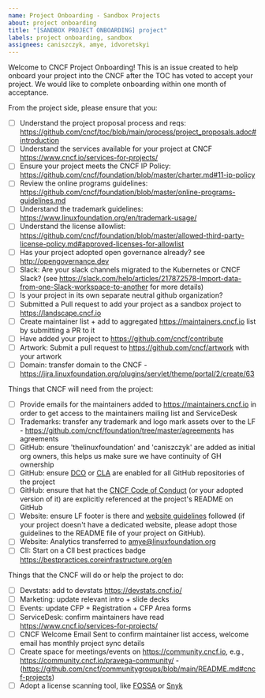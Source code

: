 ```yaml
---
name: Project Onboarding - Sandbox Projects
about: project onboarding
title: "[SANDBOX PROJECT ONBOARDING] project"
labels: project onboarding, sandbox
assignees: caniszczyk, amye, idvoretskyi
---
```


Welcome to CNCF Project Onboarding!
This is an issue created to help onboard your project into the CNCF after the TOC has voted to accept your project.
We would like to complete onboarding within one month of acceptance.

From the project side, please ensure that you:

- [ ] Understand the project proposal process and reqs: <https://github.com/cncf/toc/blob/main/process/project_proposals.adoc#introduction>
- [ ] Understand the services available for your project at CNCF <https://www.cncf.io/services-for-projects/>
- [ ] Ensure your project meets the CNCF IP Policy: <https://github.com/cncf/foundation/blob/master/charter.md#11-ip-policy>
- [ ] Review the online programs guidelines: <https://github.com/cncf/foundation/blob/master/online-programs-guidelines.md>
- [ ] Understand the trademark guidelines: <https://www.linuxfoundation.org/en/trademark-usage/>
- [ ] Understand the license allowlist: <https://github.com/cncf/foundation/blob/master/allowed-third-party-license-policy.md#approved-licenses-for-allowlist>
- [ ] Has your project adopted open governance already? see <http://opengovernance.dev>
- [ ] Slack: Are your slack channels migrated to the Kubernetes or CNCF Slack? (see <https://slack.com/help/articles/217872578-Import-data-from-one-Slack-workspace-to-another> for more details)
- [ ] Is your project in its own separate neutral github organization?
- [ ] Submitted a Pull request to add your project as a sandbox project to <https://landscape.cncf.io>
- [ ] Create maintainer list + add to aggregated <https://maintainers.cncf.io> list by submitting a PR to it
- [ ] Have added your project to <https://github.com/cncf/contribute>
- [ ] Artwork: Submit a pull request to <https://github.com/cncf/artwork> with your artwork
- [ ] Domain: transfer domain to the CNCF - <https://jira.linuxfoundation.org/plugins/servlet/theme/portal/2/create/63>

Things that CNCF will need from the project:

- [ ] Provide emails for the maintainers added to <https://maintainers.cncf.io> in order to get access to the maintainers mailing list and ServiceDesk
- [ ] Trademarks: transfer any trademark and logo mark assets over to the LF - <https://github.com/cncf/foundation/tree/master/agreements> has agreements
- [ ] GitHub: ensure 'thelinuxfoundation' and 'caniszczyk' are added as initial org owners, this helps us make sure we have continuity of GH ownership
- [ ] GitHub: ensure [DCO](https://github.com/apps/dco) or [CLA](https://github.com/cncf/cla) are enabled for all GitHub repositories of the project
- [ ] GitHub: ensure that hat the [CNCF Code of Conduct](https://github.com/cncf/foundation/blob/master/code-of-conduct.md) (or your adopted version of it) are explicitly referenced at the project's README on GitHub
- [ ] Website: ensure LF footer is there and [website guidelines](https://github.com/cncf/foundation/blob/master/website-guidelines.md) followed (if your project doesn't have a dedicated website, please adopt those guidelines to the README file of your project on GitHub).
- [ ] Website: Analytics transferred to amye@linuxfoundation.org
- [ ] CII: Start on a CII best practices badge <https://bestpractices.coreinfrastructure.org/en>

Things that the CNCF will do or help the project to do:

- [ ] Devstats: add to devstats <https://devstats.cncf.io/>
- [ ] Marketing: update relevant intro + slide decks
- [ ] Events: update CFP + Registration + CFP Area forms
- [ ] ServiceDesk: confirm maintainers have read <https://www.cncf.io/services-for-projects/>
- [ ] CNCF Welcome Email Sent to confirm maintainer list access, welcome email has monthly project sync details
- [ ] Create space for meetings/events on <https://community.cncf.io>, e.g., <https://community.cncf.io/pravega-community/> - (<https://github.com/cncf/communitygroups/blob/main/README.md#cncf-projects>)
- [ ] Adopt a license scanning tool, like [FOSSA](https://fossa.com/) or [Snyk](https://snyk.io/)
